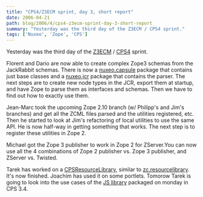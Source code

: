 ```yaml
---
title: "CPS4/Z3ECM sprint, day 3, short report"
date: 2006-04-21
path: blog/2006/4/cps4-z3ecm-sprint-day-3-short-report
summary: "Yesterday was the third day of the Z3ECM / CPS4 sprint."
tags: ['Nuxeo', 'Zope', 'CPS']
---
```


<p>
Yesterday was the third day of the <a href="http://www.z3lab.org/">Z3ECM</a> / <a href="http://blogs.nuxeo.com/sections/blogs/fermigier/2006_04_13_cps4-project-officially-started">CPS4</a> sprint.
</p><p>
Florent and Dario are now able to create complex Zope3 schemas from the
JackRabbit schemas. There is now a <a href="http://svn.nuxeo.org/trac/pub/browser/nuxeo.capsule/trunk/">nuxeo.capsule</a> package that contains just
base classes and a <a href="http://svn.nuxeo.org/trac/pub/browser/nuxeo.jcr/trunk/">nuxeo.jcr</a> package that contains the parser.  The next steps
are to create new node types in the JCR, export them at startup, and have
Zope to parse them as interfaces and schemas. Then we have to find out how
to exactly use them.
</p><p>
Jean-Marc took the upcoming Zope 2.10 branch (w/ Philipp's and Jim's branches)
and get all the ZCML files parsed and the utilities registered, etc.  Then he
started to look at Jim's refactoring of local utilities to use the same API.
He is now half-way in getting something that works. The next step is to
register these utilities in Zope 2.
</p><p>
Michael got the Zope 3 publisher to work in Zope 2 for ZServer.You can now
use all the 4 combinations of Zope 2 publisher vs. Zope 3 publisher, and
ZServer vs. Twisted.
</p><p>
Tarek has worked on a <a href="http://svn.nuxeo.org/trac/pub/browser/CPSResourceLibrary/trunk/">CPSResourceLibrary</a>, similar to <a href="http://svn.zope.org/zc.resourcelibrary/trunk/">zc.resourcelibrary</a>.  It's
now finished. Joachim has used it on some portlets. Tomorow Tarek is going to
look into the use cases of the <a href="http://svn.nuxeo.org/trac/pub/browser/nuxeo.javascript/trunk/">JS library</a> packaged on monday in CPS 3.4.
</p> 

